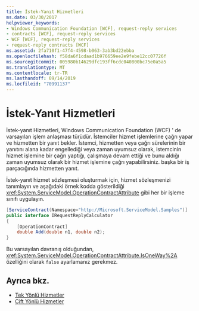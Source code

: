 ```yaml
---
title: İstek-Yanıt Hizmetleri
ms.date: 03/30/2017
helpviewer_keywords:
- Windows Communication Foundation [WCF], request-reply services
- contracts [WCF], request-reply services
- WCF [WCF], request-reply services
- request-reply contracts [WCF]
ms.assetid: 2fa710f1-47f4-4598-b063-3ab3bd22ebba
ms.openlocfilehash: f58da6f1cdaad1b976659ee2e9febe12cc07726f
ms.sourcegitcommit: 005980b14629dfc193ff6cdc040800bc75e0a5a5
ms.translationtype: MT
ms.contentlocale: tr-TR
ms.lasthandoff: 09/14/2019
ms.locfileid: "70991137"
---
```

# <a name="request-reply-services"></a>İstek-Yanıt Hizmetleri
İstek-yanıt Hizmetleri, Windows Communication Foundation (WCF) ' de varsayılan işlem anlaşması türüdür. İstemciler hizmet işlemlerine çağrı yapar ve hizmetten bir yanıt bekler. İstemci, hizmetten veya çağrı sürelerinin bir yanıtını alana kadar engellediği veya zaman uyumsuz olarak, istemcinin hizmet işlemine bir çağrı yaptığı, çalışmaya devam ettiği ve bunu aldığı zaman uyumsuz olarak bir hizmet işlemine çağrı yapabilirsiniz. başka bir iş parçacığında hizmetten yanıt.  
  
 İstek-yanıt hizmet sözleşmesi oluşturmak için, hizmet sözleşmenizi tanımlayın ve aşağıdaki örnek kodda gösterildiği <xref:System.ServiceModel.OperationContractAttribute> gibi her bir işleme sınıfı uygulayın.  
  
```csharp
[ServiceContract(Namespace="http://Microsoft.ServiceModel.Samples")]  
public interface IRequestReplyCalculator  
{  
    [OperationContract]  
    double Add(double n1, double n2);  
}  
```  
  
 Bu varsayılan davranış olduğundan, <xref:System.ServiceModel.OperationContractAttribute.IsOneWay%2A> özelliğini olarak `false` ayarlamanız gerekmez.  
  
## <a name="see-also"></a>Ayrıca bkz.

- [Tek Yönlü Hizmetler](../../../../docs/framework/wcf/feature-details/one-way-services.md)
- [Çift Yönlü Hizmetler](../../../../docs/framework/wcf/feature-details/duplex-services.md)
